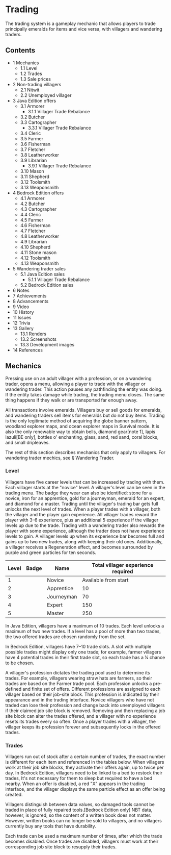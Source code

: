 # Trading
The trading system is a gameplay mechanic that allows players to trade principally emeralds for items and vice versa, with villagers and wandering traders.

## Contents
- 1 Mechanics
	- 1.1 Level
	- 1.2 Trades
	- 1.3 Sale prices
- 2 Non-trading villagers
	- 2.1 Nitwit
	- 2.2 Unemployed villager
- 3 Java Edition offers
	- 3.1 Armorer
		- 3.1.1 Villager Trade Rebalance
	- 3.2 Butcher
	- 3.3 Cartographer
		- 3.3.1 Villager Trade Rebalance
	- 3.4 Cleric
	- 3.5 Farmer
	- 3.6 Fisherman
	- 3.7 Fletcher
	- 3.8 Leatherworker
	- 3.9 Librarian
		- 3.9.1 Villager Trade Rebalance
	- 3.10 Mason
	- 3.11 Shepherd
	- 3.12 Toolsmith
	- 3.13 Weaponsmith
- 4 Bedrock Edition offers
	- 4.1 Armorer
	- 4.2 Butcher
	- 4.3 Cartographer
	- 4.4 Cleric
	- 4.5 Farmer
	- 4.6 Fisherman
	- 4.7 Fletcher
	- 4.8 Leatherworker
	- 4.9 Librarian
	- 4.10 Shepherd
	- 4.11 Stone mason
	- 4.12 Toolsmith
	- 4.13 Weaponsmith
- 5 Wandering trader sales
	- 5.1 Java Edition sales
		- 5.1.1 Villager Trade Rebalance
	- 5.2 Bedrock Edition sales
- 6 Notes
- 7 Achievements
- 8 Advancements
- 9 Video
- 10 History
- 11 Issues
- 12 Trivia
- 13 Gallery
	- 13.1 Renders
	- 13.2 Screenshots
	- 13.3 Development images
- 14 References

## Mechanics
Pressing use on an adult villager with a profession, or on a wandering trader, opens a menu, allowing a player to trade with the villager or wandering trader. This action pauses any pathfinding the entity was doing. If the entity takes damage while trading, the trading menu closes. The same thing happens if they walk or are transported far enough away.

All transactions involve emeralds. Villagers buy or sell goods for emeralds, and wandering traders sell items for emeralds but do not buy items. Trading is the only legitimate method of acquiring the globe banner pattern, woodland explorer maps, and ocean explorer maps in Survival mode. It is also the only renewable way to obtain bells, diamond gear[note 1], lapis lazuli‌[BE  only], bottles o' enchanting, glass, sand, red sand, coral blocks, and small dripleaves.


  


The rest of this section describes mechanics that only apply to villagers. For wandering trader mechics, see § Wandering Trader.


### Level
Villagers have five career levels that can be increased by trading with them. Each villager starts at the "novice" level. A villager's level can be seen in the trading menu. The badge they wear can also be identified: stone for a novice, iron for an apprentice, gold for a journeyman, emerald for an expert, and diamond for a master. Trading until the villager's trading bar gets full unlocks the next level of trades. When a player trades with a villager, both the villager and the player gain experience. All villager trades reward the player with 3–6 experience, plus an additional 5 experience if the villager levels up due to the trade. Trading with a wandering trader also rewards the player with some experience, although the trader does not have experience levels to gain. A villager levels up when its experience bar becomes full and gains up to two new trades, along with keeping their old ones. Additionally, a villager receives a Regeneration effect, and becomes surrounded by purple and green particles for ten seconds.

| Level | Badge | Name       | Total villager experience required |
|-------|-------|------------|------------------------------------|
| 1     |       | Novice     | Available from start               |
| 2     |       | Apprentice | 10                                 |
| 3     |       | Journeyman | 70                                 |
| 4     |       | Expert     | 150                                |
| 5     |       | Master     | 250                                |

In Java Edition, villagers have a maximum of 10 trades. Each level unlocks a maximum of two new trades. If a level has a pool of more than two trades, the two offered trades are chosen randomly from the set.

In Bedrock Edition, villagers have 7–10 trade slots. A slot with multiple possible trades might display only one trade; for example, farmer villagers have 4 potential trades in their first trade slot, so each trade has a 1⁄4 chance to be chosen.

A villager's profession dictates the trading pool used to determine its trades. For example, villagers wearing straw hats are farmers, so their trades are based on the Farmer trade pool. Each profession unlocks a pre-defined and finite set of offers. Different professions are assigned to each villager based on their job-site block. This profession is indicated by their appearance and in the trading interface. Novice villagers who have not traded can lose their profession and change back into unemployed villagers if their claimed job site block is removed. Removing and then replacing a job site block can alter the trades offered, and a villager with no experience resets its trades every so often. Once a player trades with a villager, the villager keeps its profession forever and subsequently locks in the offered trades.

### Trades
Villagers run out of stock after a certain number of trades, the exact number is different for each item and referenced in the tables below. When villagers work at their job site blocks, they activate their offers again, up to twice per day. In Bedrock Edition, villagers need to be linked to a bed to restock their trades, It's not necessary for them to sleep but required to have a bed nearby. When an offer is disabled, a red "X" appears in the trading interface, and the villager displays the same particle effect as an offer being created.

Villagers distinguish between data values, so damaged tools cannot be traded in place of fully repaired tools.‌[Bedrock Edition  only] NBT data, however, is ignored, so the content of a written book does not matter. However, written books can no longer be sold to villagers, and no villagers currently buy any tools that have durability.

Each trade can be used a maximum number of times, after which the trade becomes disabled. Once trades are disabled, villagers must work at their corresponding job site block to resupply their trades.

